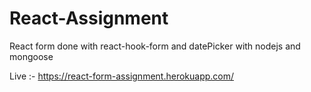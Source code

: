 # React-Assignment
React form done with react-hook-form and datePicker with nodejs and mongoose

Live :- https://react-form-assignment.herokuapp.com/
